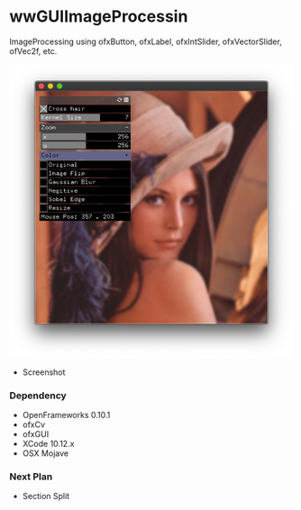 # wwGUIImageProcessin
ImageProcessing using ofxButton, ofxLabel, ofxIntSlider, ofxVectorSlider, ofVec2f, etc.

![gui processing]( https://github.com/bemoregt/ofxGUIImageProcessing/blob/master/aaa.png "GUIshot")
- Screenshot

### Dependency
- OpenFrameworks 0.10.1
- ofxCv
- ofxGUI
- XCode 10.12.x
- OSX Mojave

### Next Plan
- Section Split
